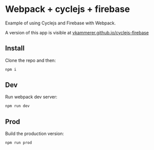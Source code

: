 # Webpack + cyclejs + firebase

Example of using Cyclejs and Firebase with Webpack.  

A version of this app is visible at [vkammerer.github.io/cyclejs-firebase](http://vkammerer.github.io/cyclejs-firebase)  

## Install
Clone the repo and then:
```javascript
npm i
```  
## Dev
Run webpack dev server:
```javascript
npm run dev
```  
## Prod
Build the production version:
```javascript
npm run prod
```  
